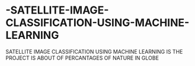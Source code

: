 # -SATELLITE-IMAGE-CLASSIFICATION-USING-MACHINE-LEARNING
SATELLITE IMAGE CLASSIFICATION USING MACHINE LEARNING IS THE PROJECT IS ABOUT OF PERCANTAGES OF NATURE IN GLOBE
